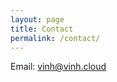 ```yaml
---
layout: page
title: Contact
permalink: /contact/
---
```


Email: [vinh@vinh.cloud](mailto:vinh@vinh.cloud)
